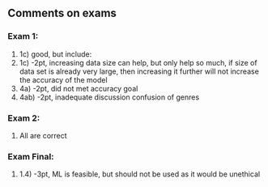 ## Comments on exams

### Exam 1:
1. 1c) good, but include:
2. 1c) -2pt, increasing data size can help, but only help so much, if size of data set is already very large, then increasing it further will not increase the accuracy of the model
3. 4a) -2pt, did not met accuracy goal
4. 4ab) -2pt, inadequate discussion confusion of genres

### Exam 2:
1. All are correct

### Exam Final:
1. 1.4) -3pt, ML is feasible, but should not be used as it would be unethical
